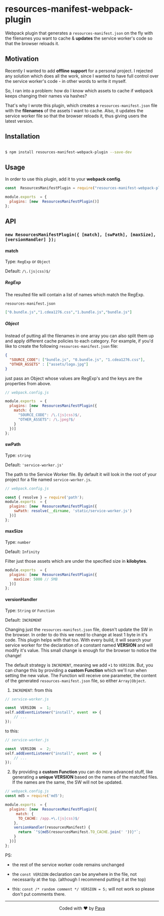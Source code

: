 
# resources-manifest-webpack-plugin

  

Webpack plugin that generates a ```resources-manifest.json``` on the fly with the filenames you want to cache & **updates** the service worker's code so that the browser reloads it.

  

## Motivation

  

Recently I wanted to add **offline support** for a personal project. I rejected any solution which does all the work, since I wanted to have full control over the service worker's code - in other words to write it myself.

  

So, I ran into a problem: how do I know which assets to cache if webpack keeps changing their names via hashes?

  

That's why I wrote this plugin, which creates a ```resources-manifest.json``` file with the **filenames** of the assets I want to cache. Also, it updates the service worker file so that the browser reloads it, thus giving users the latest version.

  

## Installation

  

```bash

$ npm install resources-manifest-webpack-plugin --save-dev

```

  

## Usage

  

In order to use this plugin, add it to your **webpack config**.
```js
const  ResourcesManifestPlugin = require("resources-manifest-webpack-plugin");

module.exports  = {
  plugins: [new  ResourcesManifestPlugin()]
};
```
  

## API

  

### ```new ResourcesManifestPlugin({ [match], [swPath], [maxSize], [versionHandler] });```

  

#### match

Type: `RegExp` or `Object` <br/>

Default: ```/\.(js|css)$/```

##### RegExp

The resulted file will contain a list of names which match the RegExp.

```resources-manifest.json```
```json
["0.bundle.js","1.cdea1276.css","1.bundle.js","bundle.js"]
```
##### Object
  
Instead of putting all the filenames in one array you can also split them up and apply different cache policies to each category. For example, if you'd like to create the following ```resources-manifest.json``` file:

  

```json
{
  "SOURCE_CODE": ["bundle.js", "0.bundle.js", "1.cdea1276.css"],
  "OTHER_ASSETS" : ["assets/logo.jpg"]
}
```

just pass an Object whose values are RegExp's and the keys are the properties from above.

  
```js
// webpack.config.js

module.exports  = {
  plugins: [new  ResourcesManifestPlugin({
    match: {
      "SOURCE_CODE": /\.(js|css)$/,
      "OTHER_ASSETS": /\.jpeg?$/
    }
  })]
};
```

#### swPath
Type: `string`

Default: ```'service-worker.js'```

The path to the Service Worker file. By default it will look in the root of your project for a file named `service-worker.js`.

```js
// webpack.config.js

const { resolve } = require('path');
module.exports  = {
  plugins: [new  ResourcesManifestPlugin({
    swPath: resolve(__dirname, 'static/service-worker.js')
  })]
};
```

#### maxSize
Type: `number` 

Default: ```Infinity```

Filter just those assets which are under the specified size in **kilobytes**.

```js
module.exports  = {
  plugins: [new  ResourcesManifestPlugin({
    maxSize: 5000 // 5MB
  })]
};
```

#### versionHandler
Type: `String` or `Function`

Default: `INCREMENT`

Changing just the ```resources-manifest.json``` file, doesn't update the SW in the browser. In order to do this we need to change at least 1 byte in it's code. This plugin helps with that too. With every build, it will search your service worker for the declaration of a constant named **VERSION** and will modify it's value. This small change is enough for the browser to notice the change!

The default strategy is `INCREMENT`, meaning we add `+1` to `VERSION`. But, you can change this by providing a **custom Function** which we'll run when setting the new value. The Function will receive one parameter, the content of the generated `resources-manifest.json` file, so either `Array|Object`.

1. `INCREMENT`: from this

```js
// service-worker.js

const  VERSION  =  1;
self.addEventListener("install", event  => {
	// ...
});
```
 
to this:

```js
// service-worker.js

const  VERSION  =  2;
self.addEventListener("install", event  => {
	// ...
});
```

2. By providing a **custom Function** you can do more advanced stuff, like generating a **unique VERSION** based on the names of the matched files. If the names are the same, the SW will not be updated.

```js
// webpack.config.js
const md5 = require('md5');

module.exports  = {
  plugins: [new  ResourcesManifestPlugin({
     match: {
      TO_CACHE: /app.+\.(js|css)$/
    },
    versionHandler(resourcesManifest) {
      return `"${md5(resourcesManifest.TO_CACHE.join(' '))}"`;
    }
  })]
};
```

PS:

* the rest of the service worker code remains unchanged

* the ```const VERSION``` declaration can be anywhere in the file, not necessarily at the top. (although I recommend putting it at the top)

* this: ```const /* random comment */ VERSION = 5;``` will not work so please don't put comments there.

<hr/>

<p  align="center"> Coded with ❤ by <a  href="https://iampava.com"> Pava </a>  </p>
